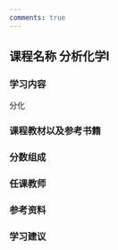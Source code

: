 ```yaml
---
comments: true
---
```


## 课程名称 分析化学Ⅰ

### 学习内容

分化



### 课程教材以及参考书籍





### 分数组成



### 任课教师



### 参考资料



### 学习建议



